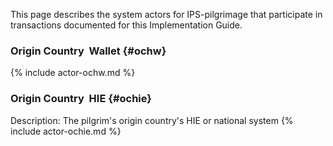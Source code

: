 This page describes the system actors for IPS-pilgrimage that participate in transactions documented for this Implementation Guide.

###  Origin Country  Wallet {#ochw}

{% include actor-ochw.md %}
	

###  Origin Country  HIE {#ochie}

Description: The pilgrim's origin country's HIE or national system
{% include actor-ochie.md %}

